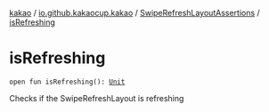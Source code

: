 [kakao](../../index.md) / [io.github.kakaocup.kakao](../index.md) / [SwipeRefreshLayoutAssertions](index.md) / [isRefreshing](./is-refreshing.md)

# isRefreshing

`open fun isRefreshing(): `[`Unit`](https://kotlinlang.org/api/latest/jvm/stdlib/kotlin/-unit/index.html)

Checks if the SwipeRefreshLayout is refreshing

